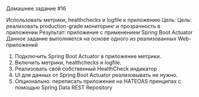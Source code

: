 Домашнее задание #16

Использовать метрики, healthchecks и logfile к приложению
Цель: Цель: реализовать production-grade мониторинг и прозрачность в приложении Результат: приложение с применением Spring Boot Actuator
Данное задание выполняется на основе одного из реализованных Web-приложений


1. Подключить Spring Boot Actuator в приложение метрики.
2. Включить метрики, healthchecks и logfile.
3. Реализовать свой собственный HealthCheck индикатор
4. UI для данных от Spring Boot Actuator реализовывать не нужно.
5. Опционально: переписать приложение на HATEOAS принципах с помощью Spring Data REST Repository